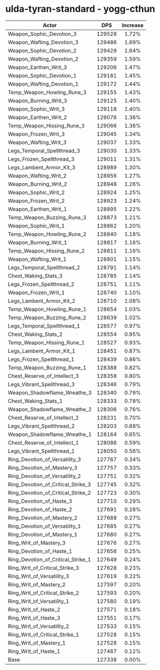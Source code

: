 # ulda-tyran-standard - yogg-cthun
| Actor | DPS | Increase |
|---|:---:|:---:|
|Weapon_Sophic_Devotion_3|129528|1.72%|
|Weapon_Wafting_Devotion_3|129486|1.69%|
|Weapon_Sophic_Devotion_2|129429|1.64%|
|Weapon_Wafting_Devotion_2|129359|1.59%|
|Weapon_Earthen_Writ_3|129206|1.47%|
|Weapon_Sophic_Devotion_1|129181|1.45%|
|Weapon_Wafting_Devotion_1|129172|1.44%|
|Temp_Weapon_Howling_Rune_3|129155|1.43%|
|Weapon_Burning_Writ_3|129125|1.40%|
|Weapon_Sophic_Writ_3|129118|1.40%|
|Weapon_Earthen_Writ_2|129076|1.36%|
|Temp_Weapon_Hissing_Rune_3|129066|1.36%|
|Weapon_Frozen_Writ_3|129045|1.34%|
|Weapon_Wafting_Writ_3|129037|1.33%|
|Legs_Temporal_Spellthread_3|129030|1.33%|
|Legs_Frozen_Spellthread_3|129011|1.31%|
|Legs_Lambent_Armor_Kit_3|128989|1.30%|
|Weapon_Wafting_Writ_2|128956|1.27%|
|Weapon_Burning_Writ_2|128948|1.26%|
|Weapon_Sophic_Writ_2|128924|1.25%|
|Weapon_Frozen_Writ_2|128923|1.24%|
|Weapon_Earthen_Writ_1|128895|1.22%|
|Temp_Weapon_Buzzing_Rune_3|128873|1.21%|
|Weapon_Sophic_Writ_1|128862|1.20%|
|Temp_Weapon_Howling_Rune_2|128840|1.18%|
|Weapon_Burning_Writ_1|128817|1.16%|
|Temp_Weapon_Hissing_Rune_2|128811|1.16%|
|Weapon_Wafting_Writ_1|128801|1.15%|
|Legs_Temporal_Spellthread_2|128791|1.14%|
|Chest_Waking_Stats_3|128785|1.14%|
|Legs_Frozen_Spellthread_2|128751|1.11%|
|Weapon_Frozen_Writ_1|128740|1.10%|
|Legs_Lambent_Armor_Kit_2|128710|1.08%|
|Temp_Weapon_Howling_Rune_1|128654|1.03%|
|Temp_Weapon_Buzzing_Rune_2|128639|1.02%|
|Legs_Temporal_Spellthread_1|128577|0.97%|
|Chest_Waking_Stats_2|128554|0.95%|
|Temp_Weapon_Hissing_Rune_1|128527|0.93%|
|Legs_Lambent_Armor_Kit_1|128451|0.87%|
|Legs_Frozen_Spellthread_1|128439|0.86%|
|Temp_Weapon_Buzzing_Rune_1|128388|0.82%|
|Chest_Reserve_of_Intellect_3|128358|0.80%|
|Legs_Vibrant_Spellthread_3|128346|0.79%|
|Weapon_Shadowflame_Wreathe_3|128340|0.79%|
|Chest_Waking_Stats_1|128333|0.78%|
|Weapon_Shadowflame_Wreathe_2|128306|0.76%|
|Chest_Reserve_of_Intellect_2|128231|0.70%|
|Legs_Vibrant_Spellthread_2|128203|0.68%|
|Weapon_Shadowflame_Wreathe_1|128164|0.65%|
|Chest_Reserve_of_Intellect_1|128086|0.59%|
|Legs_Vibrant_Spellthread_1|128050|0.56%|
|Ring_Devotion_of_Versatility_3|127767|0.34%|
|Ring_Devotion_of_Mastery_3|127757|0.33%|
|Ring_Devotion_of_Versatility_2|127751|0.32%|
|Ring_Devotion_of_Critical_Strike_3|127745|0.32%|
|Ring_Devotion_of_Critical_Strike_2|127723|0.30%|
|Ring_Devotion_of_Haste_3|127710|0.29%|
|Ring_Devotion_of_Haste_2|127691|0.28%|
|Ring_Devotion_of_Mastery_2|127688|0.27%|
|Ring_Devotion_of_Versatility_1|127685|0.27%|
|Ring_Devotion_of_Mastery_1|127680|0.27%|
|Ring_Writ_of_Mastery_3|127676|0.27%|
|Ring_Devotion_of_Haste_1|127656|0.25%|
|Ring_Devotion_of_Critical_Strike_1|127649|0.24%|
|Ring_Writ_of_Critical_Strike_3|127628|0.23%|
|Ring_Writ_of_Versatility_3|127619|0.22%|
|Ring_Writ_of_Mastery_2|127597|0.20%|
|Ring_Writ_of_Critical_Strike_2|127593|0.20%|
|Ring_Writ_of_Versatility_1|127580|0.19%|
|Ring_Writ_of_Haste_2|127571|0.18%|
|Ring_Writ_of_Haste_3|127551|0.17%|
|Ring_Writ_of_Versatility_2|127533|0.15%|
|Ring_Writ_of_Critical_Strike_1|127528|0.15%|
|Ring_Writ_of_Mastery_1|127528|0.15%|
|Ring_Writ_of_Haste_1|127487|0.12%|
|Base|127338|0.00%|
